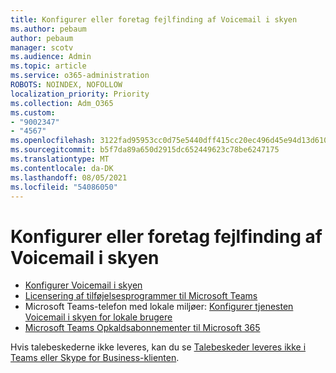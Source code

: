 ```yaml
---
title: Konfigurer eller foretag fejlfinding af Voicemail i skyen
ms.author: pebaum
author: pebaum
manager: scotv
ms.audience: Admin
ms.topic: article
ms.service: o365-administration
ROBOTS: NOINDEX, NOFOLLOW
localization_priority: Priority
ms.collection: Adm_O365
ms.custom:
- "9002347"
- "4567"
ms.openlocfilehash: 3122fad95953cc0d75e5440dff415cc20ec496d45e94d13d6102d6f5659b332c
ms.sourcegitcommit: b5f7da89a650d2915dc652449623c78be6247175
ms.translationtype: MT
ms.contentlocale: da-DK
ms.lasthandoff: 08/05/2021
ms.locfileid: "54086050"
---
```

# <a name="set-up-or-troubleshoot-cloud-voicemail"></a>Konfigurer eller foretag fejlfinding af Voicemail i skyen

- [Konfigurer Voicemail i skyen](https://docs.microsoft.com/microsoftteams/set-up-phone-system-voicemail) 
- [Licensering af tilføjelsesprogrammer til Microsoft Teams](https://docs.microsoft.com/microsoftteams/teams-add-on-licensing/microsoft-teams-add-on-licensing) 
- Microsoft Teams-telefon med lokale miljøer: [Konfigurer tjenesten Voicemail i skyen for lokale brugere](https://docs.microsoft.com/skypeforbusiness/hybrid/configure-cloud-voicemail) 
- [Microsoft Teams Opkaldsabonnementer til Microsoft 365](https://docs.microsoft.com//microsoftteams/calling-plans-for-office-365) 

Hvis talebeskederne ikke leveres, kan du se [Talebeskeder leveres ikke i Teams eller Skype for Business-klienten](https://docs.microsoft.com/SkypeForBusiness/troubleshoot/hybrid-phone-system/voicemails-not-delivered).